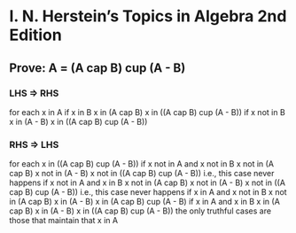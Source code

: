 # I. N. Herstein’s Topics in Algebra 2nd Edition

## Prove: A = (A cap B) cup (A - B)

### LHS => RHS

for each x in A
   if x in B
     x in (A cap B)
     x in ((A cap B) cup (A - B))
   if x not in B
     x in (A - B)
     x in ((A cap B) cup (A - B))

### RHS => LHS

for each x in ((A cap B) cup (A - B))
  if x not in A and x not in B
    x not in (A cap B)
    x not in (A - B)
    x not in ((A cap B) cup (A - B))
    i.e., this case never happens
  if x not in A and x in B
    x not in (A cap B)
    x not in (A - B)
    x not in ((A cap B) cup (A - B))
    i.e., this case never happens
  if x in A and x not in B
    x not in (A cap B)
    x in (A - B)
    x in (A cap B) cup (A - B)
  if x in A and x in B
    x in (A cap B)
    x in (A - B)
    x in ((A cap B) cup (A - B))
  the only truthful cases are those that maintain that x in A
